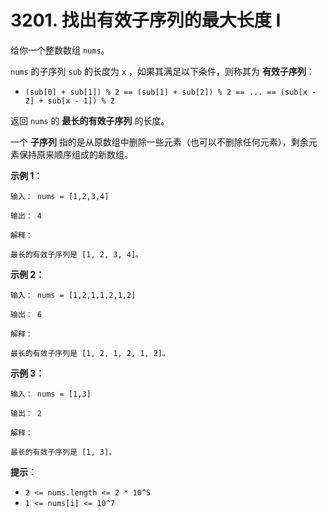 # 3201. 找出有效子序列的最大长度 I

给你一个整数数组 `nums`。

`nums` 的子序列 `sub` 的长度为 `x` ，如果其满足以下条件，则称其为 **有效子序列**：

- `(sub[0] + sub[1]) % 2 == (sub[1] + sub[2]) % 2 == ... == (sub[x - 2] + sub[x - 1]) % 2`

返回 `nums` 的 **最长的有效子序列** 的长度。

一个 **子序列** 指的是从原数组中删除一些元素（也可以不删除任何元素），剩余元素保持原来顺序组成的新数组。

**示例 1：**

```()
输入： nums = [1,2,3,4]

输出： 4

解释：

最长的有效子序列是 [1, 2, 3, 4]。
```

**示例 2：**

```()
输入： nums = [1,2,1,1,2,1,2]

输出： 6

解释：

最长的有效子序列是 [1, 2, 1, 2, 1, 2]。
```

**示例 3：**

```()
输入： nums = [1,3]

输出： 2

解释：

最长的有效子序列是 [1, 3]。
```

**提示：**

- `2 <= nums.length <= 2 * 10^5`
- `1 <= nums[i] <= 10^7`
